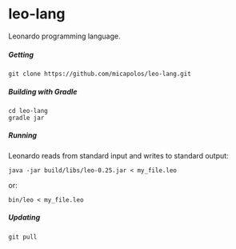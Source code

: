 # leo-lang
Leonardo programming language.

##### Getting

```
git clone https://github.com/micapolos/leo-lang.git
```

##### Building with Gradle

```
cd leo-lang
gradle jar
```

##### Running

Leonardo reads from standard input and writes to standard output:

```
java -jar build/libs/leo-0.25.jar < my_file.leo
```

or:

```
bin/leo < my_file.leo
```

##### Updating

```
git pull
```
